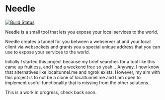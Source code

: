 # Needle

[![Build Status](https://travis-ci.org/ArsalanDotMe/needle.svg?branch=develop)](https://travis-ci.org/ArsalanDotMe/needle)

Needle is a small tool that lets you expose your local services to the world. 

Needle creates a tunnel for you between a webserver at <domain to be purchased> and your local client via websockets and grants you a special unique address that you can use to expose your services to the world.

Initially I started this project because my brief searches for a tool like this came up fruitless, and I had a weekend free so yeah... Anyway, I now know that alternatives like localtunnel.me and ngrok exists. However, my aim with this project is to not be a clone of localtunnel.me and I am open to implement useful functionality that is missing from the other solutions. 

This is a work in progress, check back soon.

